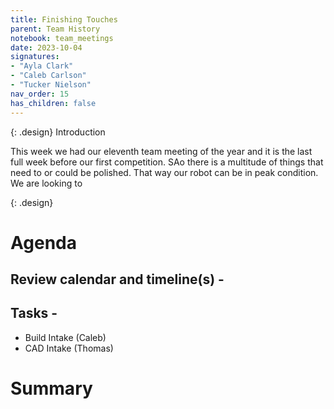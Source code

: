 ```yaml
---
title: Finishing Touches 
parent: Team History
notebook: team_meetings
date: 2023-10-04
signatures:
- "Ayla Clark"
- "Caleb Carlson"
- "Tucker Nielson"
nav_order: 15
has_children: false
---
```


{: .design}
Introduction

This week we had our eleventh team meeting of the year and it is the last full week before our first competition. SAo there is a multitude of things that need to or could be polished. That way our robot can be in peak condition. We are looking to 

{: .design}
# Agenda 

## Review calendar and timeline(s) -

## Tasks -
* Build Intake			    (Caleb)
* CAD Intake			   (Thomas)


# Summary